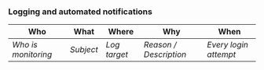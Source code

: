 ### Logging and automated notifications

Who | What  | Where | Why | When
--- | --- | --- | --- | ---
_Who is monitoring_ | _Subject_ | _Log target_ | _Reason / Description_ | _Every login attempt_